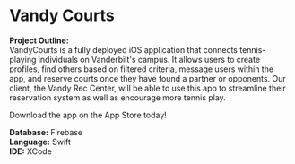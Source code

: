 # Vandy Courts


**Project Outline:**  
VandyCourts is a fully deployed iOS application that connects tennis-playing individuals on Vanderbilt's campus. It allows users to create profiles, find others based on filtered criteria, message users within the app, and reserve courts once they have found a partner or opponents. Our client, the Vandy Rec Center, will be able to use this app to streamline their reservation system as well as encourage more tennis play. 

Download the app on the App Store today! 

**Database:** Firebase   
**Language:** Swift  
**IDE:** XCode  
